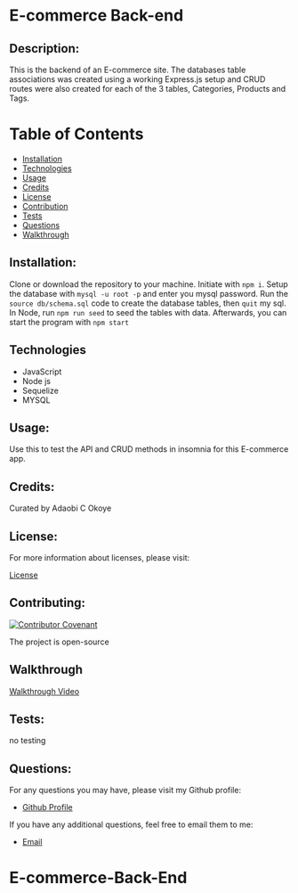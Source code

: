 # E-commerce Back-end
  
  ## Description:
  This is the backend of an E-commerce site. The databases table associations was created using a working Express.js setup and CRUD routes were also created for each of the 3 tables, Categories, Products and Tags.
  

  # Table of Contents

  - [Installation](#installation)
  - [Technologies](#technologies)
  - [Usage](#usage)
  - [Credits](#credits)
  - [License](#license)
  - [Contribution](#contributing)
  - [Tests](#tests)
  - [Questions](#questions)
  - [Walkthrough](#walkthrough)

  ## Installation:

  Clone or download the repository to your machine. Initiate with ```npm i```. Setup the database with ```mysql -u root -p``` and enter you mysql password. Run the     ```source db/schema.sql``` code to create the database tables, then ```quit``` my sql. In Node, run ```npm run seed``` to seed the tables with data. Afterwards, you can start the program with ```npm start```


## Technologies
  - JavaScript
  - Node js
  - Sequelize
  - MYSQL
  
  ## Usage:
  Use this to test the API and CRUD methods in insomnia for this E-commerce app.
 


  ## Credits:

  Curated by Adaobi C Okoye


  ## License:

  For more information about licenses, please visit:

  [License](https://opensource.org/licenses/MIT)


  ## Contributing:

  [![Contributor Covenant](https://img.shields.io/badge/Contributor%20Covenant-v2.0%20adopted-ff69b4.svg)](CODE_OF_CONDUCT.md)
  
  The project is open-source

  ## Walkthrough
  [Walkthrough Video]()
  
  ## Tests:

  no testing

  
  ## Questions:

  For any questions you may have, please visit my Github profile:
  - [Github Profile](https://github.com/adokoye)

  If you have any additional questions, feel free to email them to me:
  - [Email](adaobi.okoye@ttuhsc.edu)
  
# E-commerce-Back-End

